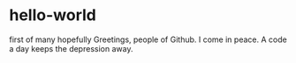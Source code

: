 # hello-world
first of many hopefully
Greetings, people of Github. I come in peace. A code a day keeps the depression away.
